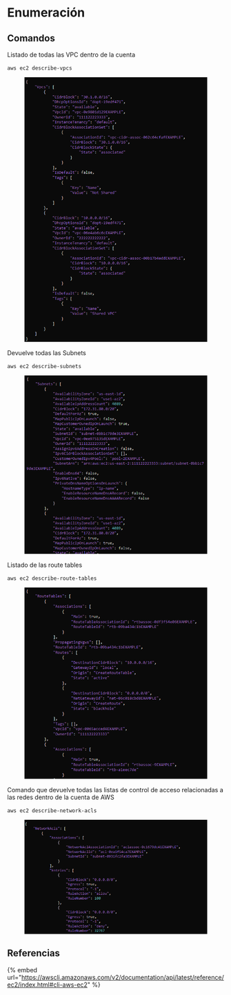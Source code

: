 # Enumeración

## Comandos

Listado de todas las VPC dentro de la cuenta

```
aws ec2 describe-vpcs
```

<figure><img src="../../.gitbook/assets/image (3).png" alt=""><figcaption></figcaption></figure>

Devuelve todas las Subnets

```
aws ec2 describe-subnets
```

<figure><img src="../../.gitbook/assets/image (2).png" alt=""><figcaption></figcaption></figure>

Listado de las route tables

```
aws ec2 describe-route-tables
```

<figure><img src="../../.gitbook/assets/image (1).png" alt=""><figcaption></figcaption></figure>

Comando que devuelve todas las listas de control de acceso relacionadas a las redes dentro de la cuenta de AWS

```
aws ec2 describe-network-acls
```

<figure><img src="../../.gitbook/assets/image.png" alt=""><figcaption></figcaption></figure>







## Referencias

{% embed url="https://awscli.amazonaws.com/v2/documentation/api/latest/reference/ec2/index.html#cli-aws-ec2" %}
